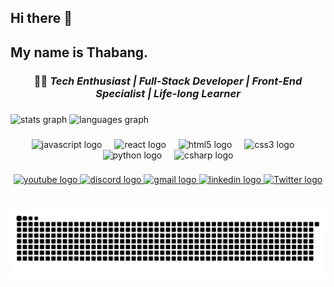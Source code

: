 ## Hi there 👋


<h2 align="left">My name is Thabang.</h2>

<h3 align="center">
  👨‍💻 <em>Tech Enthusiast | Full-Stack Developer | Front-End Specialist | Life-long Learner</em>
</h3>

###

<div style="align: center; display: block; width: 100%" >
  <img src="https://github-readme-stats.vercel.app/api?username=ThabangP07&hide_title=false&hide_rank=false&show_icons=true&include_all_commits=true&count_private=true&disable_animations=false&theme=dracula&locale=en&hide_border=false" style="height: 150px !important" alt="stats graph"  />
  <img src="https://github-readme-stats.vercel.app/api/top-langs?username=ThabangP07&locale=en&hide_title=false&layout=compact&card_width=320&langs_count=5&theme=dracula&hide_border=false" style="height: 150px !important" alt="languages graph"  />
</div>

###

<div align="center">
  <img src="https://cdn.jsdelivr.net/gh/devicons/devicon/icons/javascript/javascript-original.svg" style="height: 30px !important" alt="javascript logo"  />
  <img width="12" />
  <img src="https://cdn.jsdelivr.net/gh/devicons/devicon/icons/react/react-original.svg" style="height: 30px !important" alt="react logo"  />
  <img width="12" />
  <img src="https://cdn.jsdelivr.net/gh/devicons/devicon/icons/html5/html5-original.svg" style="height: 30px !important" alt="html5 logo"  />
  <img width="12" />
  <img src="https://cdn.jsdelivr.net/gh/devicons/devicon/icons/css3/css3-original.svg" style="height: 30px !important" alt="css3 logo"  />
  <img width="12" />
  <img src="https://cdn.jsdelivr.net/gh/devicons/devicon/icons/python/python-original.svg" style="height: 30px !important" alt="python logo"  />
  <img width="12" />
  <img src="https://cdn.jsdelivr.net/gh/devicons/devicon/icons/csharp/csharp-original.svg" style="height: 30px !important" alt="csharp logo"  />
</div>

###

<div align="center">
  
  <a href="#" target="_blank">
    <img src="https://img.shields.io/static/v1?message=Youtube&logo=youtube&label=&color=FF0000&logoColor=white&labelColor=&style=for-the-badge" height="35" alt="youtube logo"  />
  </a>
  
  <a href="https://discord.com/channels/@Logan" target="_blank">
    <img src="https://img.shields.io/static/v1?message=Discord&logo=discord&label=&color=7289DA&logoColor=white&labelColor=&style=for-the-badge" height="35" alt="discord logo"  />
  </a>

  <a href="#" target="_blank">
    <img src="https://img.shields.io/static/v1?message=Gmail&logo=gmail&label=&color=D14836&logoColor=white&labelColor=&style=for-the-badge" height="35" alt="gmail logo"  />
  </a>
  
  <a href="https://www.linkedin.com/in/thabang-phoshoko-3ab570247/" target="_blank">
     <img src="https://img.shields.io/static/v1?message=LinkedIn&logo=linkedin&label=&color=0077B5&logoColor=white&labelColor=&style=for-the-badge" height="35" alt="linkedin logo"  />
  </a>

  <a href="https://x.com/Thabang_Dev?t=CO4zNzxTbjcSl--_Xq7WnQ&s=08" target="_blank">
    <img src="https://img.shields.io/badge/Twitter-1DA1F2?style=for-the-badge&logo=twitter&logoColor=white" height="35" alt="Twitter logo"/>
  </a>
  
 
</div>

###

<br clear="both">

<img src="https://raw.githubusercontent.com/ThabangP07/ThabangP07/output/github-snake.svg" alt="Snake animation" />

###